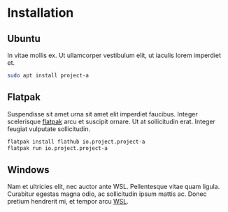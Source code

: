 # Installation

## Ubuntu

In vitae mollis ex. Ut ullamcorper vestibulum elit, ut iaculis lorem imperdiet
et.

```bash
sudo apt install project-a
```

## Flatpak

Suspendisse sit amet urna sit amet elit imperdiet faucibus. Integer
scelerisque [flatpak](https://flatpak.org) arcu et suscipit ornare. Ut at
sollicitudin erat. Integer feugiat vulputate sollicitudin.

```bash
flatpak install flathub io.project.project-a
flatpak run io.project.project-a
```

## Windows

Nam et ultricies elit, nec auctor ante WSL. Pellentesque vitae quam ligula.
Curabitur egestas magna odio, ac sollicitudin ipsum mattis ac. Donec pretium
hendrerit mi, et tempor arcu
[WSL](https://learn.microsoft.com/en-us/windows/wsl/install).
